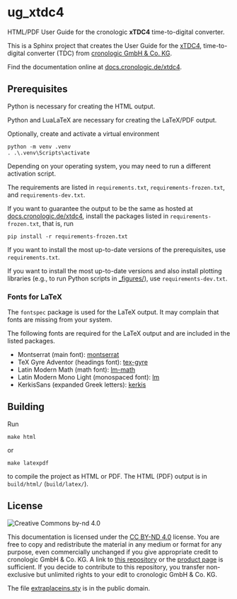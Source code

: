 # ug_xtdc4

HTML/PDF User Guide for the cronologic **xTDC4** time-to-digital converter.

This is a Sphinx project that creates the User Guide for the
[xTDC4](https://www.cronologic.de/product/xtdc4), time-to-digital converter
(TDC) from [cronologic GmbH & Co. KG](https://www.cronologic.de).

Find the documentation online at
[docs.cronologic.de/xtdc4](https://docs.cronologic.de/xtdc4).

## Prerequisites

Python is necessary for creating the HTML output.

Python and LuaLaTeX are necessary for creating the LaTeX/PDF output.

Optionally, create and activate a virtual environment

```shell
python -m venv .venv
. .\.venv\Scripts\activate
```

Depending on your operating system, you may need to run a different activation script.

The requirements are listed in `requirements.txt`, `requirements-frozen.txt`, and
`requirements-dev.txt`.

If you want to guarantee the output to be the same as hosted at
[docs.cronologic.de/xtdc4](https://docs.cronologic.de/xtdc4), install the
packages listed in `requirements-frozen.txt`, that is, run

```shell
pip install -r requirements-frozen.txt
```

If you want to install the most up-to-date versions of the prerequisites, use
`requirements.txt`.

If you want to install the most up-to-date versions and also install plotting libraries
(e.g., to run Python scripts in [\_figures/](source/_figures/)), use
`requirements-dev.txt`.

### Fonts for LaTeX

The `fontspec` package is used for the LaTeX output. It may complain that fonts are
missing from your system.

The following fonts are required for the LaTeX output and are included in the listed
packages.

- Montserrat (main font): [montserrat](https://ctan.org/tex-archive/fonts/montserrat)
- TeX Gyre Adventor (headings font): [tex-gyre](https://ctan.org/pkg/tex-gyre)
- Latin Modern Math (math font): [lm-math](https://ctan.org/pkg/lm-math)
- Latin Modern Mono Light (monospaced font): [lm](https://ctan.org/pkg/lm)
- KerkisSans (expanded Greek letters): [kerkis](https://ctan.org/pkg/kerkis)

## Building

Run

```shell
make html
```

or

```shell
make latexpdf
```

to compile the project as HTML or PDF. The HTML (PDF) output is in `build/html/`
(`build/latex/`).

## License

![Creative Commons by-nd 4.0](https://i.creativecommons.org/l/by-nd/4.0/88x31.png)

This documentation is licensed under the
[CC BY-ND 4.0](https://creativecommons.org/licenses/by-nd/4.0/) license. You are free to
copy and redistribute the material in any medium or format for any purpose, even
commercially unchanged if you give appropriate credit to cronologic GmbH & Co. KG. A
link to [this repository](https://github.com/cronologic-de/ug_timetagger4) or the
[product page](https://www.cronologic.de/product/timetagger) is sufficient. If you
decide to contribute to this repository, you transfer non-exclusive but unlimited rights
to your edit to cronologic GmbH & Co. KG.

The file [extraplaceins.sty](extraplaceins.sty) is in the public domain.

